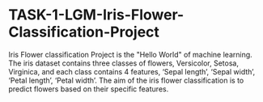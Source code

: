 # TASK-1-LGM-Iris-Flower-Classification-Project
Iris Flower classification Project is the "Hello World" of machine learning. The iris dataset contains three classes of flowers, Versicolor, Setosa, Virginica, and each class contains 4 features, ‘Sepal length’, ‘Sepal width’, ‘Petal length’, ‘Petal width’. The aim of the iris flower classification is to predict flowers based on their specific features.  
